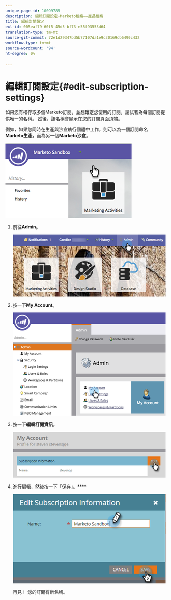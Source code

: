 ```yaml
---
unique-page-id: 10099785
description: 編輯訂閱設定-Marketo檔案——產品檔案
title: 編輯訂閱設定
exl-id: 005eaf79-60f5-45d5-bf73-e55f93553d64
translation-type: tm+mt
source-git-commit: 72e1d29347bd5b77107da1e9c30169cb6490c432
workflow-type: tm+mt
source-wordcount: '94'
ht-degree: 0%

---
```


# 編輯訂閱設定{#edit-subscription-settings}

如果您有權存取多個Marketo訂閱，並想確定您使用的訂閱，請試著為每個訂閱提供唯一的名稱。 然後，該名稱會顯示在您的訂閱頁面頂端。

例如，如果您同時在生產與沙盒執行個體中工作，則可以為一個訂閱命名&#x200B;**Marketo生產**，而為另一個&#x200B;**Marketo沙盒**。

![](assets/image2016-4-8-14-3a34-3a28.png)

1. 前往&#x200B;**Admin**。

   ![](assets/adminhand-1.png)

1. 按一下&#x200B;**My Account**。

   ![](assets/image2015-6-23-15-3a16-3a52.png)

1. 按一下&#x200B;**編輯訂閱資訊**。

   ![](assets/image2016-5-24-10-3a34-3a32.png)

1. 進行編輯，然後按一下「保存」。****

   ![](assets/image2016-5-24-10-3a40-3a6.png)

   再見！ 您的訂閱有新名稱。
